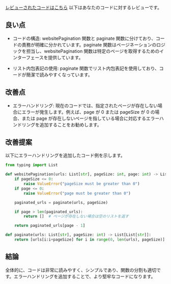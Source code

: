 [レビューされたコードはこちら](/journal/2025/10/practice_codes/websiteUrlPage.py)
以下はあなたのコードに対するレビューです。

## 良い点

- コードの構造: websitePagination 関数と paginate 関数に分けており、コードの責務が明確に分かれています。paginate 関数はページネーションのロジックを担当し、websitePagination 関数は特定のページを取得するためのインターフェースを提供しています。

- リスト内包表記の使用: paginate 関数でリスト内包表記を使用しており、コードが簡潔で読みやすくなっています。

## 改善点

- エラーハンドリング: 現在のコードでは、指定されたページが存在しない場合にエラーが発生します。例えば、page が 0 または pageSize が 0 の場合、または page が存在しないページを指している場合に対応するエラーハンドリングを追加することをお勧めします。

## 改善提案

以下にエラーハンドリングを追加したコード例を示します。

```python
from typing import List

def websitePagination(urls: List[str], pageSize: int, page: int) -> List[str]:
    if pageSize <= 0:
        raise ValueError("pageSize must be greater than 0")
    if page <= 0:
        raise ValueError("page must be greater than 0")

    paginated_urls = paginate(urls, pageSize)

    if page > len(paginated_urls):
        return []  # ページが存在しない場合は空のリストを返す

    return paginated_urls[page - 1]

def paginate(urls: List[str], pageSize: int) -> List[List[str]]:
    return [urls[i:i+pageSize] for i in range(0, len(urls), pageSize)]
```

## 結論

全体的に、コードは非常に読みやすく、シンプルであり、関数の分割も適切です。エラーハンドリングを追加することで、より堅牢なコードになります。
